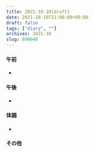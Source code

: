 ```yaml
---
title: 2021-10-10[draft]
date: 2021-10-10T21:00:00+09:00
draft: false
tags: ["diary", ""]
archives: 2021-10
slug: 899048
---
```

#### 午前
- 
#### 午後
- 
#### 体調
- 
#### その他